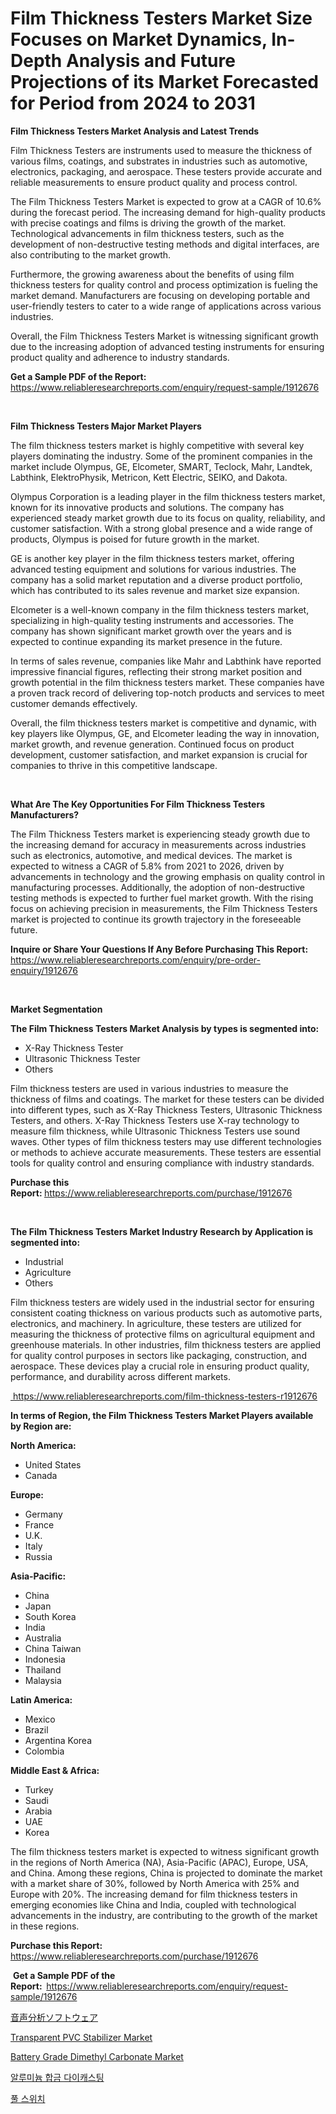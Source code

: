 <p><h1>Film Thickness Testers Market Size Focuses on Market Dynamics, In-Depth Analysis and Future Projections of its Market Forecasted for Period from 2024 to 2031</h1></p><p><strong>Film Thickness Testers Market Analysis and Latest Trends</strong></p>
<p><p>Film Thickness Testers are instruments used to measure the thickness of various films, coatings, and substrates in industries such as automotive, electronics, packaging, and aerospace. These testers provide accurate and reliable measurements to ensure product quality and process control.</p><p>The Film Thickness Testers Market is expected to grow at a CAGR of 10.6% during the forecast period. The increasing demand for high-quality products with precise coatings and films is driving the growth of the market. Technological advancements in film thickness testers, such as the development of non-destructive testing methods and digital interfaces, are also contributing to the market growth.</p><p>Furthermore, the growing awareness about the benefits of using film thickness testers for quality control and process optimization is fueling the market demand. Manufacturers are focusing on developing portable and user-friendly testers to cater to a wide range of applications across various industries.</p><p>Overall, the Film Thickness Testers Market is witnessing significant growth due to the increasing adoption of advanced testing instruments for ensuring product quality and adherence to industry standards.</p></p>
<p><strong>Get a Sample PDF of the Report:&nbsp;</strong> <a href="https://www.reliableresearchreports.com/enquiry/request-sample/1912676">https://www.reliableresearchreports.com/enquiry/request-sample/1912676</a></p>
<p>&nbsp;</p>
<p><strong>Film Thickness Testers Major Market Players</strong></p>
<p><p>The film thickness testers market is highly competitive with several key players dominating the industry. Some of the prominent companies in the market include Olympus, GE, Elcometer, SMART, Teclock, Mahr, Landtek, Labthink, ElektroPhysik, Metricon, Kett Electric, SEIKO, and Dakota.</p><p>Olympus Corporation is a leading player in the film thickness testers market, known for its innovative products and solutions. The company has experienced steady market growth due to its focus on quality, reliability, and customer satisfaction. With a strong global presence and a wide range of products, Olympus is poised for future growth in the market.</p><p>GE is another key player in the film thickness testers market, offering advanced testing equipment and solutions for various industries. The company has a solid market reputation and a diverse product portfolio, which has contributed to its sales revenue and market size expansion.</p><p>Elcometer is a well-known company in the film thickness testers market, specializing in high-quality testing instruments and accessories. The company has shown significant market growth over the years and is expected to continue expanding its market presence in the future.</p><p>In terms of sales revenue, companies like Mahr and Labthink have reported impressive financial figures, reflecting their strong market position and growth potential in the film thickness testers market. These companies have a proven track record of delivering top-notch products and services to meet customer demands effectively.</p><p>Overall, the film thickness testers market is competitive and dynamic, with key players like Olympus, GE, and Elcometer leading the way in innovation, market growth, and revenue generation. Continued focus on product development, customer satisfaction, and market expansion is crucial for companies to thrive in this competitive landscape.</p></p>
<p>&nbsp;</p>
<p><strong>What Are The Key Opportunities For Film Thickness Testers Manufacturers?</strong></p>
<p><p>The Film Thickness Testers market is experiencing steady growth due to the increasing demand for accuracy in measurements across industries such as electronics, automotive, and medical devices. The market is expected to witness a CAGR of 5.8% from 2021 to 2026, driven by advancements in technology and the growing emphasis on quality control in manufacturing processes. Additionally, the adoption of non-destructive testing methods is expected to further fuel market growth. With the rising focus on achieving precision in measurements, the Film Thickness Testers market is projected to continue its growth trajectory in the foreseeable future.</p></p>
<p><strong>Inquire or Share Your Questions If Any Before Purchasing This Report:</strong> <a href="https://www.reliableresearchreports.com/enquiry/pre-order-enquiry/1912676">https://www.reliableresearchreports.com/enquiry/pre-order-enquiry/1912676</a></p>
<p>&nbsp;</p>
<p><strong>Market Segmentation</strong></p>
<p><strong>The Film Thickness Testers Market Analysis by types is segmented into:</strong></p>
<p><ul><li>X-Ray Thickness Tester</li><li>Ultrasonic Thickness Tester</li><li>Others</li></ul></p>
<p><p>Film thickness testers are used in various industries to measure the thickness of films and coatings. The market for these testers can be divided into different types, such as X-Ray Thickness Testers, Ultrasonic Thickness Testers, and others. X-Ray Thickness Testers use X-ray technology to measure film thickness, while Ultrasonic Thickness Testers use sound waves. Other types of film thickness testers may use different technologies or methods to achieve accurate measurements. These testers are essential tools for quality control and ensuring compliance with industry standards.</p></p>
<p><strong>Purchase this Report:&nbsp;</strong><a href="https://www.reliableresearchreports.com/purchase/1912676">https://www.reliableresearchreports.com/purchase/1912676</a></p>
<p>&nbsp;</p>
<p><strong>The Film Thickness Testers Market Industry Research by Application is segmented into:</strong></p>
<p><ul><li>Industrial</li><li>Agriculture</li><li>Others</li></ul></p>
<p><p>Film thickness testers are widely used in the industrial sector for ensuring consistent coating thickness on various products such as automotive parts, electronics, and machinery. In agriculture, these testers are utilized for measuring the thickness of protective films on agricultural equipment and greenhouse materials. In other industries, film thickness testers are applied for quality control purposes in sectors like packaging, construction, and aerospace. These devices play a crucial role in ensuring product quality, performance, and durability across different markets.</p></p>
<p><a href="https://www.reliableresearchreports.com/film-thickness-testers-r1912676">&nbsp;https://www.reliableresearchreports.com/film-thickness-testers-r1912676</a></p>
<p><strong>In terms of Region, the Film Thickness Testers Market Players available by Region are:</strong></p>
<p>
    <p> <strong> North America: </strong>
        <ul>
            <li>United States</li>
            <li>Canada</li>
        </ul>
        </p> 
    <p> <strong> Europe: </strong>
        <ul>
            <li>Germany</li>
            <li>France</li>
            <li>U.K.</li>
            <li>Italy</li>
            <li>Russia</li>
        </ul>
        </p> 
    <p> <strong> Asia-Pacific: </strong>
        <ul>
            <li>China</li>
            <li>Japan</li>
            <li>South Korea</li>
            <li>India</li>
            <li>Australia</li>
            <li>China Taiwan</li>
            <li>Indonesia</li>
            <li>Thailand</li>
            <li>Malaysia</li>
        </ul>
        </p> 
    <p> <strong> Latin America: </strong>
        <ul>
            <li>Mexico</li>
            <li>Brazil</li>
            <li>Argentina Korea</li>
            <li>Colombia</li>
        </ul>
        </p> 
    <p> <strong> Middle East & Africa: </strong>
        <ul>
            <li>Turkey</li>
            <li>Saudi</li>
            <li>Arabia</li>
            <li>UAE</li>
            <li>Korea</li>
        </ul>
    </p>
    </p>
<p><p>The film thickness testers market is expected to witness significant growth in the regions of North America (NA), Asia-Pacific (APAC), Europe, USA, and China. Among these regions, China is projected to dominate the market with a market share of 30%, followed by North America with 25% and Europe with 20%. The increasing demand for film thickness testers in emerging economies like China and India, coupled with technological advancements in the industry, are contributing to the growth of the market in these regions.</p></p>
<p><strong>Purchase this Report: </strong><a href="https://www.reliableresearchreports.com/purchase/1912676">https://www.reliableresearchreports.com/purchase/1912676</a></p>
<p>&nbsp;<strong>Get a Sample PDF of the Report:&nbsp;&nbsp;</strong><a href="https://www.reliableresearchreports.com/enquiry/request-sample/1912676">https://www.reliableresearchreports.com/enquiry/request-sample/1912676</a></p>
<p><strong></strong></p>
<p><p><a href="https://github.com/Sophiaard2003/Market-Research-Report-List-1/blob/main/224410844964.md">音声分析ソフトウェア</a></p><p><a href="https://issuu.com/reportprime-2/docs/transparent-pvc-stabilizer-market-size-2030.pptx">Transparent PVC Stabilizer Market</a></p><p><a href="https://issuu.com/reportprime-2/docs/battery-grade-dimethyl-carbonate-market-size-2030.">Battery Grade Dimethyl Carbonate Market</a></p><p><a href="https://github.com/camron674/Market-Research-Report-List-1/blob/main/771638740892.md">알루미늄 합금 다이캐스팅</a></p><p><a href="https://github.com/BrettWeberrt8767765/Market-Research-Report-List-1/blob/main/447144740891.md">풀 스위치</a></p></p>